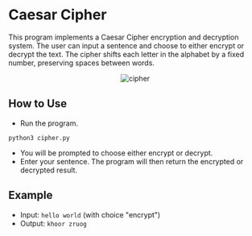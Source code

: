 # Caesar Cipher
<p>This program implements a Caesar Cipher encryption and decryption system. The user can input a sentence and choose to either encrypt or decrypt the text. The cipher shifts each letter in the alphabet by a fixed number, preserving spaces between words.</p>
<div align="center">

  ![cipher](https://github.com/user-attachments/assets/131f0b29-dec9-4b08-b60b-22d2cec082c5)</div>

## How to Use
- Run the program.
```
python3 cipher.py
```
- You will be prompted to choose either encrypt or decrypt.
- Enter your sentence. The program will then return the encrypted or decrypted result.

## Example
- Input: `hello world` (with choice "encrypt")
- Output: `khoor zruog`